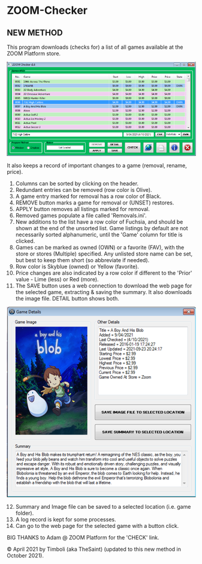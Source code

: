 # ZOOM-Checker

## NEW METHOD

This program downloads (checks for) a list of all games available at the ZOOM Platform store.

![zoomcheck_gui](https://github.com/Twombs/ZOOM-Checker/blob/main/Screenshots/ZOOM_gui_3.png?raw=true)

It also keeps a record of important changes to a game (removal, rename, price).

1. Columns can be sorted by clicking on the header.
2. Redundant entries can be removed (row color is Olive).
3. A game entry marked for removal has a row color of Black.
4. REMOVE button marks a game for removal or (UNSET) restores.
5. APPLY button removes all listings marked for removal.
6. Removed games populate a file called 'Removals.ini'.
7. New additions to the list have a row color of Fuchsia, and should be shown at the end of the unsorted list. Game listings by default are not necessarily sorted alphanumeric, until the 'Game' column for title is clicked.
8. Games can be marked as owned (OWN) or a favorite (FAV), with the store or stores (Multiple) specified. Any unlisted store name can be set, but best to keep them short (so abbreviate if needed).
9. Row color is Skyblue (owned) or Yellow (favorite).
10. Price changes are also indicated by a row color if different to the 'Prior' value - Lime (less) or Red (more).
11. The SAVE button uses a web connection to download the web page for the selected game, extracting & saving the summary. It also downloads the image file. DETAIL button shows both.

![Zoomcheck_details](https://github.com/Twombs/ZOOM-Checker/blob/main/Screenshots/ZOOM_detail.png?raw=true)

12. Summary and Image file can be saved to a selected location (i.e. game folder).
13. A log record is kept for some processes.
14. Can go to the web page for the selected game with a button click.

BIG THANKS to Adam @ ZOOM Platform for the 'CHECK' link.

© April 2021 by Timboli (aka TheSaint) (updated to this new method in October 2021).
